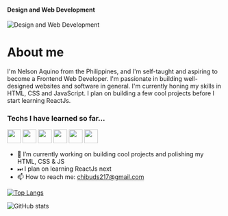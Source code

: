#### Design and Web Development
![Design and Web Development](https://scontent.fmnl30-2.fna.fbcdn.net/v/t1.15752-9/279434434_678151333435130_6019486784154449699_n.png?_nc_cat=111&ccb=1-5&_nc_sid=ae9488&_nc_eui2=AeHhfJU_bQCU4NpdE9qwNAFja0Y4pm-P5PBrRjimb4_k8O7vTu4mU422luPD2DPSbOek-DP1VUzVztajJoXCdc-5&_nc_ohc=ptODBOKw6-IAX9lCs8q&tn=eAe8o4vKyRpYCFAy&_nc_ht=scontent.fmnl30-2.fna&oh=03_AVJpbh3kptdsRbVcSJtlmHI96lz2vvwRarAgq2ZCXhMCaA&oe=6299E1EF)
# About me
I'm Nelson Aquino from the Philippines, and I'm self-taught and aspiring to become a Frontend Web Developer. I'm passionate in building well-designed websites and software in general. I'm currently honing my skills in HTML, CSS and JavaScript. I plan on building a few cool projects before I start learning ReactJs.

### Techs I have learned so far...

<img src="https://img.icons8.com/color/344/html-5--v1.png" width="32" height="32"> <img src="https://img.icons8.com/color/344/css3.png" width="32" height="32"> <img src="https://img.icons8.com/color/344/sass.png" width="32" height="32"> <img src="https://img.icons8.com/color/344/javascript--v1.png" width="32" height="32"> <img src="https://img.icons8.com/color/344/npm.png" width="32" height="32"> <img src="https://img.icons8.com/ios-filled/344/ffffff/github.png" width="32" height="32">

- 🔭 I’m currently working on building cool projects and polishing my HTML, CSS & JS
- ⏭ I plan on learning ReactJs next
- 📫 How to reach me: chibuds217@gmail.com  

[![Top Langs](https://github-readme-stats.vercel.app/api/top-langs/?username=nelsonaq)](https://github.com/anuraghazra/github-readme-stats)

![GitHub stats](https://github-readme-stats.vercel.app/api?username=nelsonaq&show_icons=true)  
<!---
nelsonaq/nelsonaq is a ✨ special ✨ repository because its `README.md` (this file) appears on your GitHub profile.
You can click the Preview link to take a look at your changes.
--->

